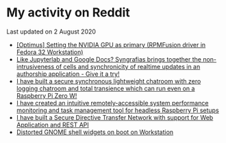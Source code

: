 # My activity on Reddit
Last updated on 2 August 2020

- [[Optimus] Setting the NVIDIA GPU as primary (RPMFusion driver in Fedora 32 Workstation)](https://www.reddit.com/r/Fedora/comments/ga1ek6/optimus_setting_the_nvidia_gpu_as_primary/)
- [Like Jupyterlab and Google Docs? Syngrafias brings together the non-intrusiveness of cells and synchronicity of realtime updates in an authorship application - Give it a try!](https://www.reddit.com/r/Python/comments/i1npv1/like_jupyterlab_and_google_docs_syngrafias_brings/)
- [I have built a secure synchronous lightweight chatroom with zero logging chatroom and total transience which can run even on a Raspberry Pi Zero W!](https://www.reddit.com/r/raspberry_pi/comments/hvzfeo/i_have_built_a_secure_synchronous_lightweight/)
- [I have created an intuitive remotely-accessible system performance monitoring and task management tool for headless Raspberry Pi setups](https://www.reddit.com/r/raspberry_pi/comments/htwe0o/i_have_created_an_intuitive_remotelyaccessible/)
- [I have built a Secure Directive Transfer Network with support for Web Application and REST API](https://www.reddit.com/r/Python/comments/glud3x/i_have_built_a_secure_directive_transfer_network/)
- [Distorted GNOME shell widgets on boot on Workstation](https://www.reddit.com/r/Fedora/comments/geyr11/distorted_gnome_shell_widgets_on_boot_on/)